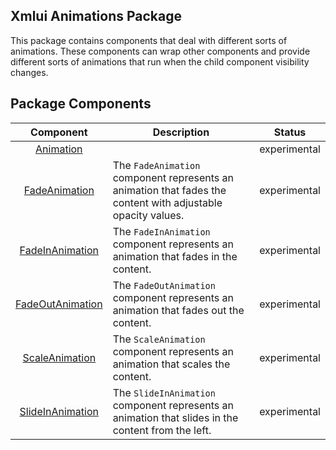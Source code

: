 ## Xmlui Animations Package

This package contains components that deal with different sorts of animations.
These components can wrap other components and provide different sorts of animations that run when the child component visibility changes.

## Package Components

| Component | Description | Status |
| :---: | --- | :---: |
| [Animation](./xmlui-animations/Animation.md) |  | experimental |
| [FadeAnimation](./xmlui-animations/FadeAnimation.md) | The `FadeAnimation` component represents an animation that fades the content with adjustable opacity values. | experimental |
| [FadeInAnimation](./xmlui-animations/FadeInAnimation.md) | The `FadeInAnimation` component represents an animation that fades in the content. | experimental |
| [FadeOutAnimation](./xmlui-animations/FadeOutAnimation.md) | The `FadeOutAnimation` component represents an animation that fades out the content. | experimental |
| [ScaleAnimation](./xmlui-animations/ScaleAnimation.md) | The `ScaleAnimation` component represents an animation that scales the content. | experimental |
| [SlideInAnimation](./xmlui-animations/SlideInAnimation.md) | The `SlideInAnimation` component represents an animation that slides in the content from the left. | experimental |
